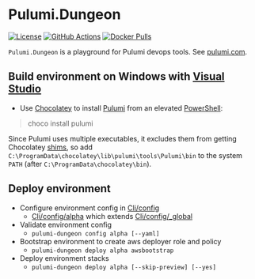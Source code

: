 # Pulumi.Dungeon

[![License](https://img.shields.io/badge/license-MIT-blue.svg?label=License&logo=github)](LICENSE)
[![GitHub Actions](https://img.shields.io/github/workflow/status/gitfool/Pulumi.Dungeon/ci/main?label=GitHub%20Actions&logo=github)](https://github.com/gitfool/Pulumi.Dungeon/actions)
[![Docker Pulls](https://img.shields.io/docker/pulls/dockfool/pulumi-dungeon.svg?label=Docker&logo=docker)](https://hub.docker.com/r/dockfool/pulumi-dungeon/tags)

`Pulumi.Dungeon` is a playground for Pulumi devops tools. See [pulumi.com](https://pulumi.com).

## Build environment on Windows with [Visual Studio](https://visualstudio.microsoft.com/vs/)

* Use [Chocolatey](https://chocolatey.org) to install [Pulumi](https://github.com/pulumi/pulumi) from an elevated [PowerShell](https://github.com/PowerShell/PowerShell):
> choco install pulumi

Since Pulumi uses multiple executables, it excludes them from getting Chocolatey [shims](https://chocolatey.org/docs/features-shim#i-need-to-exclude-a-file-from-shimming), so add `C:\ProgramData\chocolatey\lib\pulumi\tools\Pulumi\bin` to the system `PATH` (after `C:\ProgramData\chocolatey\bin`).

## Deploy environment

* Configure environment config in [Cli/config](https://github.com/gitfool/Pulumi.Dungeon/tree/main/Cli/config)
  * [Cli/config/alpha](https://github.com/gitfool/Pulumi.Dungeon/blob/main/Cli/config/alpha.yaml) which extends [Cli/config/_global](https://github.com/gitfool/Pulumi.Dungeon/blob/main/Cli/config/_global.yaml)
* Validate environment config
  * `pulumi-dungeon config alpha [--yaml]`
* Bootstrap environment to create aws deployer role and policy
  * `pulumi-dungeon deploy alpha awsbootstrap`
* Deploy environment stacks
  * `pulumi-dungeon deploy alpha [--skip-preview] [--yes]`
